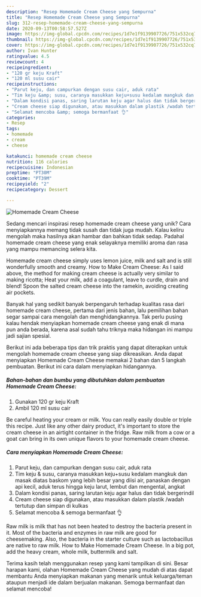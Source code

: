 ```yaml
---
description: "Resep Homemade Cream Cheese yang Sempurna"
title: "Resep Homemade Cream Cheese yang Sempurna"
slug: 312-resep-homemade-cream-cheese-yang-sempurna
date: 2020-09-13T00:58:57.527Z
image: https://img-global.cpcdn.com/recipes/1d7e1f9139907726/751x532cq70/homemade-cream-cheese-foto-resep-utama.jpg
thumbnail: https://img-global.cpcdn.com/recipes/1d7e1f9139907726/751x532cq70/homemade-cream-cheese-foto-resep-utama.jpg
cover: https://img-global.cpcdn.com/recipes/1d7e1f9139907726/751x532cq70/homemade-cream-cheese-foto-resep-utama.jpg
author: Ivan Hunter
ratingvalue: 4.5
reviewcount: 4
recipeingredient:
- "120 gr keju Kraft"
- "120 ml susu cair"
recipeinstructions:
- "Parut keju, dan campurkan dengan susu cair, aduk rata"
- "Tim keju &amp; susu, caranya masukkan keju+susu kedalam mangkuk dan masak diatas baskom yang lebih besar yang diisi air, panaskan dengan api kecil, aduk terus hingga keju larut, lembut dan mengental, angkat"
- "Dalam kondisi panas, saring larutan keju agar halus dan tidak bergerindil"
- "Cream cheese siap digunakan, atau masukkan dalam plastik /wadah tertutup dan simpan di kulkas"
- "Selamat mencoba &amp; semoga bermanfaat 👌"
categories:
- Resep
tags:
- homemade
- cream
- cheese

katakunci: homemade cream cheese 
nutrition: 116 calories
recipecuisine: Indonesian
preptime: "PT30M"
cooktime: "PT39M"
recipeyield: "2"
recipecategory: Dessert

---
```



![Homemade Cream Cheese](https://img-global.cpcdn.com/recipes/1d7e1f9139907726/751x532cq70/homemade-cream-cheese-foto-resep-utama.jpg)

Sedang mencari inspirasi resep homemade cream cheese yang unik? Cara menyiapkannya memang tidak susah dan tidak juga mudah. Kalau keliru mengolah maka hasilnya akan hambar dan bahkan tidak sedap. Padahal homemade cream cheese yang enak selayaknya memiliki aroma dan rasa yang mampu memancing selera kita.

Homemade cream cheese simply uses lemon juice, milk and salt and is still wonderfully smooth and creamy. How to Make Cream Cheese: As I said above, the method for making cream cheese is actually very similar to making ricotta; Heat your milk, add a coagulant, leave to curdle, drain and blend! Spoon the salted cream cheese into the ramekin, avoiding creating air pockets.

Banyak hal yang sedikit banyak berpengaruh terhadap kualitas rasa dari homemade cream cheese, pertama dari jenis bahan, lalu pemilihan bahan segar sampai cara mengolah dan menghidangkannya. Tak perlu pusing kalau hendak menyiapkan homemade cream cheese yang enak di mana pun anda berada, karena asal sudah tahu triknya maka hidangan ini mampu jadi sajian spesial.


Berikut ini ada beberapa tips dan trik praktis yang dapat diterapkan untuk mengolah homemade cream cheese yang siap dikreasikan. Anda dapat menyiapkan Homemade Cream Cheese memakai 2 bahan dan 5 langkah pembuatan. Berikut ini cara dalam menyiapkan hidangannya.

<!--inarticleads1-->

##### Bahan-bahan dan bumbu yang dibutuhkan dalam pembuatan Homemade Cream Cheese:

1. Gunakan 120 gr keju Kraft
1. Ambil 120 ml susu cair


Be careful heating your cream or milk. You can really easily double or triple this recipe. Just like any other dairy product, it&#39;s important to store the cream cheese in an airtight container in the fridge. Raw milk from a cow or a goat can bring in its own unique flavors to your homemade cream cheese. 

<!--inarticleads2-->

##### Cara menyiapkan Homemade Cream Cheese:

1. Parut keju, dan campurkan dengan susu cair, aduk rata
1. Tim keju &amp; susu, caranya masukkan keju+susu kedalam mangkuk dan masak diatas baskom yang lebih besar yang diisi air, panaskan dengan api kecil, aduk terus hingga keju larut, lembut dan mengental, angkat
1. Dalam kondisi panas, saring larutan keju agar halus dan tidak bergerindil
1. Cream cheese siap digunakan, atau masukkan dalam plastik /wadah tertutup dan simpan di kulkas
1. Selamat mencoba &amp; semoga bermanfaat 👌


Raw milk is milk that has not been heated to destroy the bacteria present in it. Most of the bacteria and enzymes in raw milk are good for cheesemaking. Also, the bacteria in the starter culture such as lactobacillus are native to raw milk. How to Make Homemade Cream Cheese. In a big pot, add the heavy cream, whole milk, buttermilk and salt. 

Terima kasih telah menggunakan resep yang kami tampilkan di sini. Besar harapan kami, olahan Homemade Cream Cheese yang mudah di atas dapat membantu Anda menyiapkan makanan yang menarik untuk keluarga/teman ataupun menjadi ide dalam berjualan makanan. Semoga bermanfaat dan selamat mencoba!

